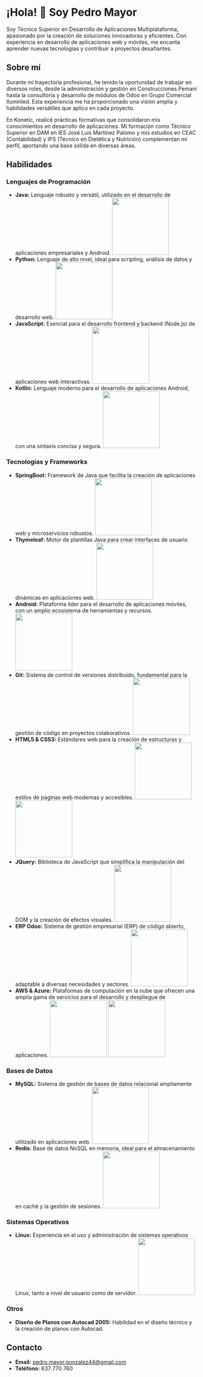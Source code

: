 # ¡Hola! 👋 Soy Pedro Mayor

Soy Técnico Superior en Desarrollo de Aplicaciones Multiplataforma, apasionado por la creación de soluciones innovadoras y eficientes. Con experiencia en desarrollo de aplicaciones web y móviles, me encanta aprender nuevas tecnologías y contribuir a proyectos desafiantes.

## Sobre mí

Durante mi trayectoria profesional, he tenido la oportunidad de trabajar en diversos roles, desde la administración y gestión en Construcciones Pemani hasta la consultoría y desarrollo de módulos de Odoo en Grupo Comercial Iluminled. Esta experiencia me ha proporcionado una visión amplia y habilidades versátiles que aplico en cada proyecto.

En Konetic, realicé prácticas formativas que consolidaron mis conocimientos en desarrollo de aplicaciones. Mi formación como Técnico Superior en DAM en IES José Luis Martínez Palomo y mis estudios en CEAC (Contabilidad) y IPS (Técnico en Dietética y Nutrición) complementan mi perfil, aportando una base sólida en diversas áreas.

## Habilidades

### Lenguajes de Programación

*   **Java:** Lenguaje robusto y versátil, utilizado en el desarrollo de aplicaciones empresariales y Android.
    <img src="https://upload.wikimedia.org/wikipedia/en/3/30/Java_programming_language_logo.svg" width="150">
*   **Python:** Lenguaje de alto nivel, ideal para scripting, análisis de datos y desarrollo web.
    <img src="https://www.python.org/static/community_logos/python-logo-v3-svg.svg" width="150">
*   **JavaScript:** Esencial para el desarrollo frontend y backend (Node.js) de aplicaciones web interactivas.
    <img src="https://upload.wikimedia.org/wikipedia/commons/6/6a/JavaScript-logo.png" width="150">
*   **Kotlin:** Lenguaje moderno para el desarrollo de aplicaciones Android, con una sintaxis concisa y segura.
    <img src="https://upload.wikimedia.org/wikipedia/commons/7/74/Kotlin_Icon.png" width="150">

### Tecnologías y Frameworks

*   **SpringBoot:** Framework de Java que facilita la creación de aplicaciones web y microservicios robustos.
    <img src="https://spring.io/images/projects/spring-boot.svg" width="150">
*   **Thymeleaf:** Motor de plantillas Java para crear interfaces de usuario dinámicas en aplicaciones web.
    <img src="https://www.thymeleaf.org/doc/images/thymeleaf.png" width="150">
*   **Android:** Plataforma líder para el desarrollo de aplicaciones móviles, con un amplio ecosistema de herramientas y recursos.
    <img src="https://upload.wikimedia.org/wikipedia/commons/d/d7/Android_robot.svg" width="150">
*   **Git:** Sistema de control de versiones distribuido, fundamental para la gestión de código en proyectos colaborativos.
    <img src="https://upload.wikimedia.org/wikipedia/commons/3/3f/Git_icon.svg" width="150">
*   **HTML5 & CSS3:** Estándares web para la creación de estructuras y estilos de páginas web modernas y accesibles.
    <img src="https://upload.wikimedia.org/wikipedia/commons/3/38/HTML5_Badge.svg" width="150">
    <img src="https://upload.wikimedia.org/wikipedia/commons/d/d5/CSS3_logo_and_wordmark.svg" width="150">
*   **JQuery:** Biblioteca de JavaScript que simplifica la manipulación del DOM y la creación de efectos visuales.
    <img src="https://upload.wikimedia.org/wikipedia/commons/f/ff/jQuery_logo_2016.svg" width="150">
*   **ERP Odoo:** Sistema de gestión empresarial (ERP) de código abierto, adaptable a diversas necesidades y sectores.
    <img src="https://upload.wikimedia.org/wikipedia/commons/4/4d/Odoo_Logo.svg" width="150">
*   **AWS & Azure:** Plataformas de computación en la nube que ofrecen una amplia gama de servicios para el desarrollo y despliegue de aplicaciones.
    <img src="https://upload.wikimedia.org/wikipedia/commons/9/93/Amazon_Web_Services_Logo.svg" width="150">
    <img src="https://upload.wikimedia.org/wikipedia/commons/a/a8/Microsoft_Azure_Logo.svg" width="150">

### Bases de Datos

*   **MySQL:** Sistema de gestión de bases de datos relacional ampliamente utilizado en aplicaciones web.
    <img src="https://upload.wikimedia.org/wikipedia/commons/d/da/MySQL.svg" width="150">
*   **Redis:** Base de datos NoSQL en memoria, ideal para el almacenamiento en caché y la gestión de sesiones.
    <img src="https://upload.wikimedia.org/wikipedia/commons/6/6b/Redis_Logo.svg" width="150">

### Sistemas Operativos

*   **Linux:** Experiencia en el uso y administración de sistemas operativos Linux, tanto a nivel de usuario como de servidor.
    <img src="https://upload.wikimedia.org/wikipedia/commons/3/35/Tux.svg" width="150">
### Otros

*   **Diseño de Planos con Autocad 2005:** Habilidad en el diseño técnico y la creación de planos con Autocad.

## Contacto

*   **Email:** pedro.mayor.gonzalez44@gmail.com
*   **Teléfono:** 637 770 760


<!--
**mayorGonzalez/mayorGonzalez** is a ✨ _special_ ✨ repository because its `README.md` (this file) appears on your GitHub profile.

Here are some ideas to get you started:

- 🔭 I’m currently working on ...
- 🌱 I’m currently learning ...
- 👯 I’m looking to collaborate on ...
- 🤔 I’m looking for help with ...
- 💬 Ask me about ...
- 📫 How to reach me: ...
- 😄 Pronouns: ...
- ⚡ Fun fact: ...
-->
